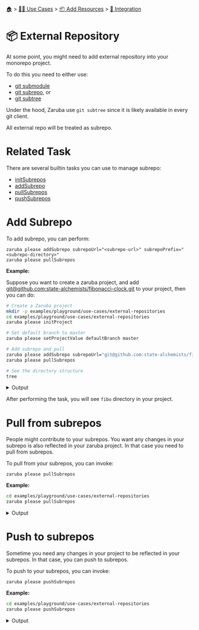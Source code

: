 <!--startTocHeader-->
[🏠](../../../README.md) > [👷🏽 Use Cases](../../README.md) > [📦 Add Resources](../README.md) > [🧩 Integration](README.md)
# 📦 External Repository
<!--endTocHeader-->


At some point, you might need to add external repository into your monorepo project.

To do this you need to either use:

* [git submodule](https://git-scm.com/book/en/v2/Git-Tools-Submodules)
* [git subrepo](https://github.com/ingydotnet/git-subrepo), or
* [git subtree](https://www.atlassian.com/git/tutorials/git-subtree)

Under the hood, Zaruba use `git subtree` since it is likely available in every git client.

All external repo will be treated as subrepo.

# Related Task

There are several builtin tasks you can use to manage subrepo:

* [initSubrepos](../../../core-tasks/initSubrepos.md)
* [addSubrepo](../../../core-tasks/addSubrepo.md)
* [pullSubrepos](../../../core-tasks/pullSubrepos.md)
* [pushSubrepos](../../../core-tasks/pushSubrepos.md)


# Add Subrepo

To add subrepo, you can perform:

```
zaruba please addSubrepo subrepoUrl="<subrepo-url>" subrepoPrefix="<subrepo-directory>" 
zaruba please pullSubrepos 

```

__Example:__

Suppose you want to create a zaruba project, and add [git@github.com:state-alchemists/fibonacci-clock.git](https://github.com/state-alchemists/fibonacci-clock) to your project, then you can do:

<!--startCode-->
```bash
# Create a Zaruba project
mkdir -p examples/playground/use-cases/external-repositories
cd examples/playground/use-cases/external-repositories
zaruba please initProject

# Set default branch to master
zaruba please setProjectValue defaultBranch master

# Add subrepo and pull
zaruba please addSubrepo subrepoUrl="git@github.com:state-alchemists/fibonacci-clock.git" subrepoPrefix="fibo" 
zaruba please pullSubrepos 

# See the directory structure
tree
```
 
<details>
<summary>Output</summary>
 
```````
💀 🔎 Job Starting...
         Elapsed Time: 1.182µs
         Current Time: 07:53:27
💀 🏁 Run 🚧 'initProject' command on /home/gofrendi/zaruba/docs/examples/playground/use-cases/external-repositories
💀    🚀 initProject          🚧 07:53:27.664 Initialized empty Git repository in /home/gofrendi/zaruba/docs/examples/playground/use-cases/external-repositories/.git/
💀    🚀 initProject          🚧 07:53:27.668 🎉🎉🎉
💀    🚀 initProject          🚧 07:53:27.668 Project created
💀 🎉 Successfully running 🚧 'initProject' command
💀 🔎 Job Running...
         Elapsed Time: 112.889538ms
         Current Time: 07:53:27
💀 🎉 🎉🎉🎉🎉🎉🎉🎉🎉🎉🎉🎉
💀 🎉 Job Complete!!! 🎉🎉🎉
💀 🔥 Terminating
💀 🔎 Job Ended...
         Elapsed Time: 314.592976ms
         Current Time: 07:53:27
zaruba please initProject  
zaruba please setProjectValue defaultBranch master -e '/home/gofrendi/zaruba/docs/examples/playground/use-cases/external-repositories/.env' -v '/home/gofrendi/zaruba/docs/examples/playground/use-cases/external-repositories/default.values.yaml'
🔥 Command   : zaruba please
🔥 Arguments : ["setProjectValue","defaultBranch","master"]
🔥 Stderr    : value of input variable 'variableName' does not match '^.+$': 
💀 🔎 Job Starting...
         Elapsed Time: 1.267µs
         Current Time: 07:53:28
💀 🏁 Run 🔎 'zrbIsProject' command on /home/gofrendi/zaruba/docs/examples/playground/use-cases/external-repositories
💀    🚀 zrbIsProject         🔎 07:53:28.33  Current directory is a valid zaruba project
💀 🎉 Successfully running 🔎 'zrbIsProject' command
💀 🏁 Run 🥂 'addSubrepo' command on /home/gofrendi/zaruba/docs/examples/playground/use-cases/external-repositories
💀    🚀 addSubrepo           🥂 07:53:28.447 🎉🎉🎉
💀    🚀 addSubrepo           🥂 07:53:28.447 Subrepo fibo has been added
💀 🎉 Successfully running 🥂 'addSubrepo' command
💀 🔎 Job Running...
         Elapsed Time: 223.876054ms
         Current Time: 07:53:28
💀 🎉 🎉🎉🎉🎉🎉🎉🎉🎉🎉🎉🎉
💀 🎉 Job Complete!!! 🎉🎉🎉
💀 🔥 Terminating
💀 🔎 Job Ended...
         Elapsed Time: 424.229389ms
         Current Time: 07:53:28
zaruba please addSubrepo -e '/home/gofrendi/zaruba/docs/examples/playground/use-cases/external-repositories/.env' -v 'subrepoUrl=git@github.com:state-alchemists/fibonacci-clock.git' -v 'subrepoPrefix=fibo' -v '/home/gofrendi/zaruba/docs/examples/playground/use-cases/external-repositories/default.values.yaml'
💀 🔎 Job Starting...
         Elapsed Time: 2.05µs
         Current Time: 07:53:28
💀 🏁 Run 🔎 'zrbIsProject' command on /home/gofrendi/zaruba/docs/examples/playground/use-cases/external-repositories
💀 🏁 Run 🔍 'zrbIsValidSubrepos' command on /home/gofrendi/zaruba/docs/examples/playground/use-cases/external-repositories
💀    🚀 zrbIsProject         🔎 07:53:28.906 Current directory is a valid zaruba project
💀    🚀 zrbIsValidSubrepos   🔍 07:53:28.906 All Subrepos are valid
💀 🎉 Successfully running 🔎 'zrbIsProject' command
💀 🎉 Successfully running 🔍 'zrbIsValidSubrepos' command
💀 🏁 Run 📦 'initSubrepos' command on /home/gofrendi/zaruba/docs/examples/playground/use-cases/external-repositories
💀    🚀 initSubrepos         📦 07:53:29.167 fibo origin is not exist
💀    🚀 initSubrepos         📦 07:53:29.173 [master (root-commit) 2f4e23a] 💀 Save works before pulling from git@github.com:state-alchemists/fibonacci-clock.git
💀    🚀 initSubrepos         📦 07:53:29.173  3 files changed, 92 insertions(+)
💀    🚀 initSubrepos         📦 07:53:29.173  create mode 100644 .gitignore
💀    🚀 initSubrepos         📦 07:53:29.173  create mode 100644 default.values.yaml
💀    🚀 initSubrepos         📦 07:53:29.173  create mode 100644 index.zaruba.yaml
💀    🚀 initSubrepos         📦 07:53:29.189 git fetch fibo master
💀 🔥 🚀 initSubrepos         📦 07:53:32.376 warning: no common commits
💀 🔥 🚀 initSubrepos         📦 07:53:32.848 From github.com:state-alchemists/fibonacci-clock
💀 🔥 🚀 initSubrepos         📦 07:53:32.848  * branch            master     -> FETCH_HEAD
💀 🔥 🚀 initSubrepos         📦 07:53:32.848  * [new branch]      master     -> fibo/master
💀 🔥 🚀 initSubrepos         📦 07:53:32.861 Added dir 'fibo'
💀 🔥 🚀 initSubrepos         📦 07:53:35.651 From github.com:state-alchemists/fibonacci-clock
💀 🔥 🚀 initSubrepos         📦 07:53:35.651  * branch            master     -> FETCH_HEAD
💀 🔥 🚀 initSubrepos         📦 07:53:38.951 From github.com:state-alchemists/fibonacci-clock
💀 🔥 🚀 initSubrepos         📦 07:53:38.951  * branch            master     -> FETCH_HEAD
💀    🚀 initSubrepos         📦 07:53:39.26  Already up to date.
💀    🚀 initSubrepos         📦 07:53:39.26  🎉🎉🎉
💀    🚀 initSubrepos         📦 07:53:39.26  Subrepos Initialized
💀 🎉 Successfully running 📦 'initSubrepos' command
💀 🏁 Run 🔽 'pullSubrepos' command on /home/gofrendi/zaruba/docs/examples/playground/use-cases/external-repositories
💀    🚀 pullSubrepos         🔽 07:53:39.38  On branch master
💀    🚀 pullSubrepos         🔽 07:53:39.38  nothing to commit, working tree clean
💀 🔥 🚀 pullSubrepos         🔽 07:53:42.027 From github.com:state-alchemists/fibonacci-clock
💀 🔥 🚀 pullSubrepos         🔽 07:53:42.027  * branch            master     -> FETCH_HEAD
💀    🚀 pullSubrepos         🔽 07:53:42.301 Already up to date.
💀    🚀 pullSubrepos         🔽 07:53:42.302 🎉🎉🎉
💀    🚀 pullSubrepos         🔽 07:53:42.302 Subrepos pulled
💀 🎉 Successfully running 🔽 'pullSubrepos' command
💀 🔎 Job Running...
         Elapsed Time: 13.503162297s
         Current Time: 07:53:42
💀 🎉 🎉🎉🎉🎉🎉🎉🎉🎉🎉🎉🎉
💀 🎉 Job Complete!!! 🎉🎉🎉
💀 🔥 Terminating
💀 🔎 Job Ended...
         Elapsed Time: 13.704523081s
         Current Time: 07:53:42
zaruba please pullSubrepos -e '/home/gofrendi/zaruba/docs/examples/playground/use-cases/external-repositories/.env' -v '/home/gofrendi/zaruba/docs/examples/playground/use-cases/external-repositories/default.values.yaml'
.
├── default.values.yaml
├── fibo
│   ├── Dockerfile
│   ├── README.md
│   ├── bootstrap.unity.css
│   ├── index.css
│   ├── index.html
│   ├── index.js
│   ├── jquery.js
│   ├── sample.env
│   └── start.sh
├── index.zaruba.yaml
└── log.zaruba.csv

1 directory, 12 files
```````
</details>
<!--endCode-->

After performing the task, you will see `fibo` directory in your project.

# Pull from subrepos

People might contribute to your subrepos. You want any changes in your subrepo is also reflected in your zaruba project. In that case you need to pull from subrepos.

To pull from your subrepos, you can invoke:

```
zaruba please pullSubrepos
```

__Example:__

<!--startCode-->
```bash
cd examples/playground/use-cases/external-repositories
zaruba please pullSubrepos
```
 
<details>
<summary>Output</summary>
 
```````
💀 🔎 Job Starting...
         Elapsed Time: 1.288µs
         Current Time: 07:53:42
💀 🏁 Run 🔎 'zrbIsProject' command on /home/gofrendi/zaruba/docs/examples/playground/use-cases/external-repositories
💀 🏁 Run 🔍 'zrbIsValidSubrepos' command on /home/gofrendi/zaruba/docs/examples/playground/use-cases/external-repositories
💀    🚀 zrbIsProject         🔎 07:53:42.781 Current directory is a valid zaruba project
💀    🚀 zrbIsValidSubrepos   🔍 07:53:42.781 All Subrepos are valid
💀 🎉 Successfully running 🔎 'zrbIsProject' command
💀 🎉 Successfully running 🔍 'zrbIsValidSubrepos' command
💀 🏁 Run 📦 'initSubrepos' command on /home/gofrendi/zaruba/docs/examples/playground/use-cases/external-repositories
💀    🚀 initSubrepos         📦 07:53:43.043 🎉🎉🎉
💀    🚀 initSubrepos         📦 07:53:43.043 Subrepos Initialized
💀 🎉 Successfully running 📦 'initSubrepos' command
💀 🏁 Run 🔽 'pullSubrepos' command on /home/gofrendi/zaruba/docs/examples/playground/use-cases/external-repositories
💀    🚀 pullSubrepos         🔽 07:53:43.16  On branch master
💀    🚀 pullSubrepos         🔽 07:53:43.16  nothing to commit, working tree clean
💀 🔥 🚀 pullSubrepos         🔽 07:53:45.894 From github.com:state-alchemists/fibonacci-clock
💀 🔥 🚀 pullSubrepos         🔽 07:53:45.894  * branch            master     -> FETCH_HEAD
💀    🚀 pullSubrepos         🔽 07:53:46.178 Already up to date.
💀    🚀 pullSubrepos         🔽 07:53:46.179 🎉🎉🎉
💀    🚀 pullSubrepos         🔽 07:53:46.179 Subrepos pulled
💀 🎉 Successfully running 🔽 'pullSubrepos' command
💀 🔎 Job Running...
         Elapsed Time: 3.504443533s
         Current Time: 07:53:46
💀 🎉 🎉🎉🎉🎉🎉🎉🎉🎉🎉🎉🎉
💀 🎉 Job Complete!!! 🎉🎉🎉
💀 🔥 Terminating
💀 🔎 Job Ended...
         Elapsed Time: 3.705996869s
         Current Time: 07:53:46
zaruba please pullSubrepos -e '/home/gofrendi/zaruba/docs/examples/playground/use-cases/external-repositories/.env' -v '/home/gofrendi/zaruba/docs/examples/playground/use-cases/external-repositories/default.values.yaml'
```````
</details>
<!--endCode-->

# Push to subrepos

Sometime you need any changes in your project to be reflected in your subrepos. In that case, you can push to subrepos.

To push to your subrepos, you can invoke:

```
zaruba please pushSubrepos
```

__Example:__

<!--startCode-->
```bash
cd examples/playground/use-cases/external-repositories
zaruba please pushSubrepos
```
 
<details>
<summary>Output</summary>
 
```````
💀 🔎 Job Starting...
         Elapsed Time: 3.042µs
         Current Time: 07:53:46
💀 🏁 Run 🔎 'zrbIsProject' command on /home/gofrendi/zaruba/docs/examples/playground/use-cases/external-repositories
💀 🏁 Run 🔗 'updateProjectLinks' command on /home/gofrendi/zaruba/docs/examples/playground/use-cases/external-repositories
💀 🏁 Run 🔍 'zrbIsValidSubrepos' command on /home/gofrendi/zaruba/docs/examples/playground/use-cases/external-repositories
💀    🚀 zrbIsValidSubrepos   🔍 07:53:46.652 All Subrepos are valid
💀    🚀 updateProjectLinks   🔗 07:53:46.653 🎉🎉🎉
💀    🚀 updateProjectLinks   🔗 07:53:46.653 Links updated
💀    🚀 zrbIsProject         🔎 07:53:46.653 Current directory is a valid zaruba project
💀 🎉 Successfully running 🔍 'zrbIsValidSubrepos' command
💀 🎉 Successfully running 🔎 'zrbIsProject' command
💀 🎉 Successfully running 🔗 'updateProjectLinks' command
💀 🏁 Run 📦 'initSubrepos' command on /home/gofrendi/zaruba/docs/examples/playground/use-cases/external-repositories
💀    🚀 initSubrepos         📦 07:53:46.913 🎉🎉🎉
💀    🚀 initSubrepos         📦 07:53:46.913 Subrepos Initialized
💀 🎉 Successfully running 📦 'initSubrepos' command
💀 🏁 Run 🔼 'pushSubrepos' command on /home/gofrendi/zaruba/docs/examples/playground/use-cases/external-repositories
💀    🚀 pushSubrepos         🔼 07:53:47.03  On branch master
💀    🚀 pushSubrepos         🔼 07:53:47.03  nothing to commit, working tree clean
💀    🚀 pushSubrepos         🔼 07:53:47.042 git push using:  fibo master
💀 🔥 🚀 pushSubrepos         🔼 07:53:50.282 1/3 (0) [0]2/3 (0) [0]3/3 (0) [0]3/3 (1) [1]3/3 (1) [2]Everything up-to-date
💀    🚀 pushSubrepos         🔼 07:53:50.283 🎉🎉🎉
💀    🚀 pushSubrepos         🔼 07:53:50.283 Subrepos pushed
💀 🎉 Successfully running 🔼 'pushSubrepos' command
💀 🔎 Job Running...
         Elapsed Time: 3.738018593s
         Current Time: 07:53:50
💀 🎉 🎉🎉🎉🎉🎉🎉🎉🎉🎉🎉🎉
💀 🎉 Job Complete!!! 🎉🎉🎉
💀 🔥 Terminating
💀 🔎 Job Ended...
         Elapsed Time: 3.939192233s
         Current Time: 07:53:50
zaruba please pushSubrepos -e '/home/gofrendi/zaruba/docs/examples/playground/use-cases/external-repositories/.env' -v '/home/gofrendi/zaruba/docs/examples/playground/use-cases/external-repositories/default.values.yaml'
```````
</details>
<!--endCode-->


<!--startTocSubTopic-->
<!--endTocSubTopic-->